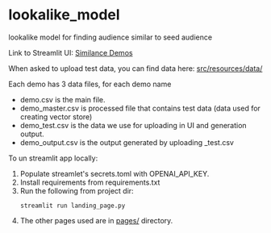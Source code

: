 # lookalike_model
lookalike model for finding audience similar to seed audience

Link to Streamlit UI: [Similance Demos](https://similance-demos.streamlit.app/similance_insurance)

When asked to upload test data, you can find data here:
[src/resources/data/](src/resources/data/)

Each demo has 3 data files, for each demo name <demo>
 - demo.csv is the main file.
 - demo_master.csv is processed file that contains test data (data used for creating vector store)
 - demo_test.csv is the data we use for uploading in UI and generation output.
 - demo_output.csv is the output generated by uploading <demo>_test.csv

To un streamlit app locally:
1. Populate streamlet's secrets.toml with OPENAI_API_KEY.
2. Install requirements from requirements.txt
3. Run the following from project dir:
   ```
   streamlit run landing_page.py
   ```
4. The other pages used are in [pages/](pages/) directory.
